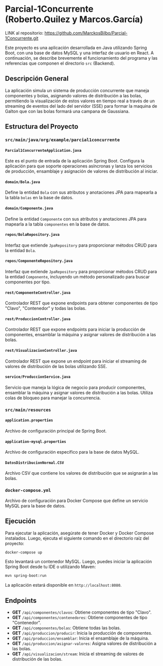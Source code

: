 # Parcial-1Concurrente (Roberto.Quilez y Marcos.García)

LINK al repositorio: https://github.com/MarckosBilbo/Parcial-1Concurrente.git

Este proyecto es una aplicación desarrollada en Java utilizando Spring Boot, con una base de datos MySQL y una interfaz de usuario en React. A continuación, se describe brevemente el funcionamiento del programa y las referencias que componen el directorio `src` (Backend).

## Descripción General

La aplicación simula un sistema de producción concurrente que maneja componentes y bolas, asignando valores de distribución a las bolas, permitiendo la visualización de estos valores en tiempo real a través de un streaming de eventos del lado del servidor (SSE) para formar la maquina de Galton que con las bolas formará una campana de Gaussiana.

## Estructura del Proyecto

### `src/main/java/org/example/parcial1concurrente`

#### `Parcial1ConcurrenteApplication.java`
Este es el punto de entrada de la aplicación Spring Boot. Configura la aplicación para que soporte operaciones asíncronas y lanza los servicios de producción, ensamblaje y asignación de valores de distribución al iniciar.

#### `domain/Bola.java`
Define la entidad `Bola` con sus atributos y anotaciones JPA para mapearla a la tabla `bolas` en la base de datos.

#### `domain/Componente.java`
Define la entidad `Componente` con sus atributos y anotaciones JPA para mapearla a la tabla `componentes` en la base de datos.

#### `repos/BolaRepository.java`
Interfaz que extiende `JpaRepository` para proporcionar métodos CRUD para la entidad `Bola`.

#### `repos/ComponenteRepository.java`
Interfaz que extiende `JpaRepository` para proporcionar métodos CRUD para la entidad `Componente`, incluyendo un método personalizado para buscar componentes por tipo.

#### `rest/ComponenteController.java`
Controlador REST que expone endpoints para obtener componentes de tipo "Clavo", "Contenedor" y todas las bolas.

#### `rest/ProduccionController.java`
Controlador REST que expone endpoints para iniciar la producción de componentes, ensamblar la máquina y asignar valores de distribución a las bolas.

#### `rest/VisualizacionController.java`
Controlador REST que expone un endpoint para iniciar el streaming de valores de distribución de las bolas utilizando SSE.

#### `service/ProduccionService.java`
Servicio que maneja la lógica de negocio para producir componentes, ensamblar la máquina y asignar valores de distribución a las bolas. Utiliza colas de bloqueo para manejar la concurrencia.

### `src/main/resources`

#### `application.properties`
Archivo de configuración principal de Spring Boot.

#### `application-mysql.properties`
Archivo de configuración específico para la base de datos MySQL.

#### `DatosDistribucionNormal.CSV`
Archivo CSV que contiene los valores de distribución que se asignarán a las bolas.

### `docker-compose.yml`
Archivo de configuración para Docker Compose que define un servicio MySQL para la base de datos.

## Ejecución

Para ejecutar la aplicación, asegúrate de tener Docker y Docker Compose instalados. Luego, ejecuta el siguiente comando en el directorio raíz del proyecto:

```sh
docker-compose up
```

Esto levantará un contenedor MySQL. Luego, puedes iniciar la aplicación Spring Boot desde tu IDE o utilizando Maven:

```sh
mvn spring-boot:run
```

La aplicación estará disponible en `http://localhost:8080`.

## Endpoints

- **GET** `/api/componentes/clavos`: Obtiene componentes de tipo "Clavo".
- **GET** `/api/componentes/contenedores`: Obtiene componentes de tipo "Contenedor".
- **GET** `/api/componentes/bolas`: Obtiene todas las bolas.
- **GET** `/api/produccion/producir`: Inicia la producción de componentes.
- **GET** `/api/produccion/ensamblar`: Inicia el ensamblaje de la máquina.
- **GET** `/api/produccion/asignar-valores`: Asigna valores de distribución a las bolas.
- **GET** `/api/visualizacion/stream`: Inicia el streaming de valores de distribución de las bolas.

